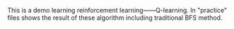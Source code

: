 This is a demo learning reinforcement learning——Q-learning.
In "practice" files shows the result of these algorithm including traditional BFS method.
